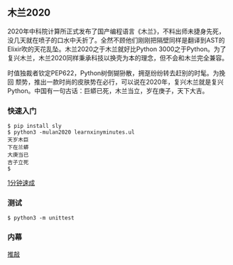 ## 木兰2020

2020年中科院计算所正式发布了国产编程语言《木兰》，不料出师未捷身先死，
没几天就在喷子的口水中夭折了。全然不顾他们刚刚把隔壁同样是翻译到AST的
Elixir吹的天花乱坠。木兰2020之于木兰就好比Python 3000之于Python。为了
复兴木兰，木兰2020同样秉承科技以换壳为本的理念，但不会和木兰完全兼容。

时值独裁者钦定PEP622，Python树倒猢狲散，拥趸纷纷转去赶别的时髦。为挽回
颓势，推出一款时尚的皮肤势在必行，可以说在2020年，复兴木兰就是复兴
Python。中国有一句古话：巨蟒已死，木兰当立，岁在庚子，天下大吉。

### 快速入门

```
$ pip install sly
$ python3 -mulan2020 learnxinyminutes.ul
天岁木巨
下在兰蟒
大庚当已
吉子立死
$
```

[1分钟速成](learnxinyminutes.ul)

### 测试

```
$ python3 -m unittest
```

### 内幕

[推敲](TRADEOFF.md)

